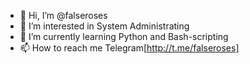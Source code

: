 - 👋 Hi, I’m @falseroses
- 👀 I’m interested in System Administrating
- 🌱 I’m currently learning Python and Bash-scripting
- 📫 How to reach me Telegram[http://t.me/falseroses]

<!---
falseroses/falseroses is a ✨ special ✨ repository because its `README.md` (this file) appears on your GitHub profile.
You can click the Preview link to take a look at your changes.
--->
